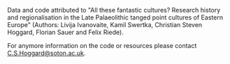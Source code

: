 Data and code attributed to "All these fantastic cultures? Research history and regionalisation in the Late Palaeolithic tanged point cultures of Eastern Europe" (Authors: Livija Ivanovaite, Kamil Swertka, Christian Steven Hoggard, Florian Sauer and Felix Riede).

For anymore information on the code or resources please contact C.S.Hoggard@soton.ac.uk.

